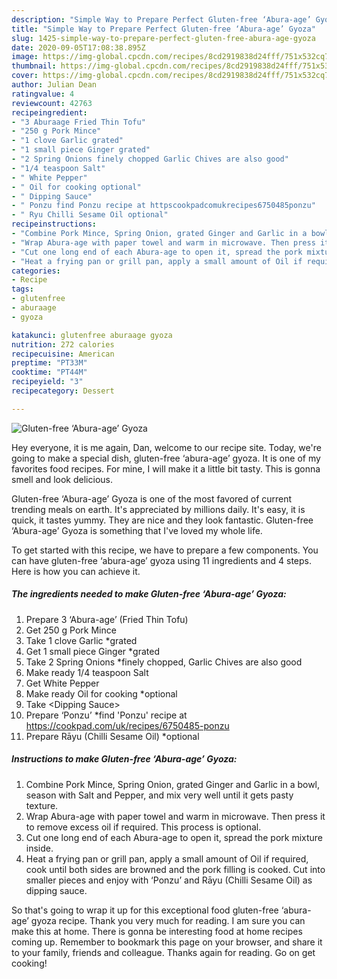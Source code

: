 ```yaml
---
description: "Simple Way to Prepare Perfect Gluten-free ‘Abura-age’ Gyoza"
title: "Simple Way to Prepare Perfect Gluten-free ‘Abura-age’ Gyoza"
slug: 1425-simple-way-to-prepare-perfect-gluten-free-abura-age-gyoza
date: 2020-09-05T17:08:38.895Z
image: https://img-global.cpcdn.com/recipes/8cd2919838d24fff/751x532cq70/gluten-free-abura-age-gyoza-recipe-main-photo.jpg
thumbnail: https://img-global.cpcdn.com/recipes/8cd2919838d24fff/751x532cq70/gluten-free-abura-age-gyoza-recipe-main-photo.jpg
cover: https://img-global.cpcdn.com/recipes/8cd2919838d24fff/751x532cq70/gluten-free-abura-age-gyoza-recipe-main-photo.jpg
author: Julian Dean
ratingvalue: 4
reviewcount: 42763
recipeingredient:
- "3 Aburaage Fried Thin Tofu"
- "250 g Pork Mince"
- "1 clove Garlic grated"
- "1 small piece Ginger grated"
- "2 Spring Onions finely chopped Garlic Chives are also good"
- "1/4 teaspoon Salt"
- " White Pepper"
- " Oil for cooking optional"
- " Dipping Sauce"
- " Ponzu find Ponzu recipe at httpscookpadcomukrecipes6750485ponzu"
- " Ryu Chilli Sesame Oil optional"
recipeinstructions:
- "Combine Pork Mince, Spring Onion, grated Ginger and Garlic in a bowl, season with Salt and Pepper, and mix very well until it gets pasty texture."
- "Wrap Abura-age with paper towel and warm in microwave. Then press it to remove excess oil if required. This process is optional."
- "Cut one long end of each Abura-age to open it, spread the pork mixture inside."
- "Heat a frying pan or grill pan, apply a small amount of Oil if required, cook until both sides are browned and the pork filling is cooked. Cut into smaller pieces and enjoy with ‘Ponzu’ and Rāyu (Chilli Sesame Oil) as dipping sauce."
categories:
- Recipe
tags:
- glutenfree
- aburaage
- gyoza

katakunci: glutenfree aburaage gyoza 
nutrition: 272 calories
recipecuisine: American
preptime: "PT33M"
cooktime: "PT44M"
recipeyield: "3"
recipecategory: Dessert

---
```



![Gluten-free ‘Abura-age’ Gyoza](https://img-global.cpcdn.com/recipes/8cd2919838d24fff/751x532cq70/gluten-free-abura-age-gyoza-recipe-main-photo.jpg)

Hey everyone, it is me again, Dan, welcome to our recipe site. Today, we're going to make a special dish, gluten-free ‘abura-age’ gyoza. It is one of my favorites food recipes. For mine, I will make it a little bit tasty. This is gonna smell and look delicious.



Gluten-free ‘Abura-age’ Gyoza is one of the most favored of current trending meals on earth. It's appreciated by millions daily. It's easy, it is quick, it tastes yummy. They are nice and they look fantastic. Gluten-free ‘Abura-age’ Gyoza is something that I've loved my whole life.


To get started with this recipe, we have to prepare a few components. You can have gluten-free ‘abura-age’ gyoza using 11 ingredients and 4 steps. Here is how you can achieve it.

<!--inarticleads1-->

##### The ingredients needed to make Gluten-free ‘Abura-age’ Gyoza:

1. Prepare 3 ‘Abura-age’ (Fried Thin Tofu)
1. Get 250 g Pork Mince
1. Take 1 clove Garlic *grated
1. Get 1 small piece Ginger *grated
1. Take 2 Spring Onions *finely chopped, Garlic Chives are also good
1. Make ready 1/4 teaspoon Salt
1. Get  White Pepper
1. Make ready  Oil for cooking *optional
1. Take  &lt;Dipping Sauce&gt;
1. Prepare  ‘Ponzu’ *find &#39;Ponzu&#39; recipe at https://cookpad.com/uk/recipes/6750485-ponzu
1. Prepare  Rāyu (Chilli Sesame Oil) *optional




<!--inarticleads2-->

##### Instructions to make Gluten-free ‘Abura-age’ Gyoza:

1. Combine Pork Mince, Spring Onion, grated Ginger and Garlic in a bowl, season with Salt and Pepper, and mix very well until it gets pasty texture.
1. Wrap Abura-age with paper towel and warm in microwave. Then press it to remove excess oil if required. This process is optional.
1. Cut one long end of each Abura-age to open it, spread the pork mixture inside.
1. Heat a frying pan or grill pan, apply a small amount of Oil if required, cook until both sides are browned and the pork filling is cooked. Cut into smaller pieces and enjoy with ‘Ponzu’ and Rāyu (Chilli Sesame Oil) as dipping sauce.




So that's going to wrap it up for this exceptional food gluten-free ‘abura-age’ gyoza recipe. Thank you very much for reading. I am sure you can make this at home. There is gonna be interesting food at home recipes coming up. Remember to bookmark this page on your browser, and share it to your family, friends and colleague. Thanks again for reading. Go on get cooking!
